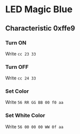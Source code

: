 # LED Magic Blue 

## Characteristic 0xffe9

### Turn ON
Write `cc 23 33`

### Turn OFF
Write `cc 24 33`

### Set Color
Write `56 RR GG BB 00 f0 aa`

### Set White Color
Write `56 00 00 00 WW 0f aa`
